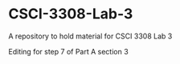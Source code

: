 # CSCI-3308-Lab-3
A repository to hold material for CSCI 3308 Lab 3


Editing for step 7 of Part A section 3
